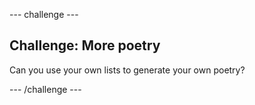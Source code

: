 \--- challenge \---

## Challenge: More poetry

Can you use your own lists to generate your own poetry?

\--- /challenge \---